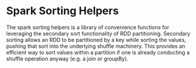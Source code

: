 # Spark Sorting Helpers

The spark sorting helpers is a library of convenience functions for leveraging the secondary sort functionality of RDD partitioning. Secondary sorting allows an RDD to be partitioned by a key while sorting the values, pushing that sort into the underlying shuffle machinery. This provides an efficient way to sort values within a partition if one is already conducting a shuffle operation anyway (e.g. a join or groupBy).
